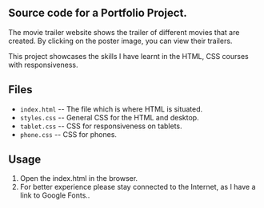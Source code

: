 ## Source code for a Portfolio Project.

The movie trailer website shows the trailer of different movies that are created. By clicking on
the poster image, you can view their trailers.

This project showcases the skills I have learnt in the HTML, CSS courses with responsiveness.

## Files



* `index.html` -- The file which is where HTML is situated.
* `styles.css` -- General CSS for the HTML and desktop.
* `tablet.css` -- CSS for responsiveness on tablets.
* `phone.css` -- CSS for phones.

## Usage

1. Open the index.html in the browser.
2. For better experience please stay connected to the Internet, as I have a link to Google Fonts..

